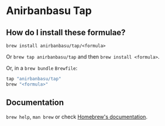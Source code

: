 # Anirbanbasu Tap

## How do I install these formulae?

`brew install anirbanbasu/tap/<formula>`

Or `brew tap anirbanbasu/tap` and then `brew install <formula>`.

Or, in a `brew bundle` `Brewfile`:

```ruby
tap "anirbanbasu/tap"
brew "<formula>"
```

## Documentation

`brew help`, `man brew` or check [Homebrew's documentation](https://docs.brew.sh).
